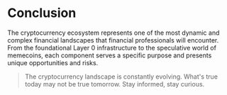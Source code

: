 # Conclusion

The cryptocurrency ecosystem represents one of the most dynamic and complex financial landscapes that financial professionals will encounter. From the foundational Layer 0 infrastructure to the speculative world of memecoins, each component serves a specific purpose and presents unique opportunities and risks.

> The cryptocurrency landscape is constantly evolving. What's true today may not be true tomorrow. Stay informed, stay curious. 

